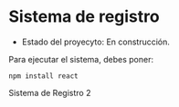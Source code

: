 <h1> Sistema de registro </h1>

- Estado del proyecyto: En construcción. 

Para ejecutar el sistema, debes poner:

```npm install react```

Sistema de Registro 2
